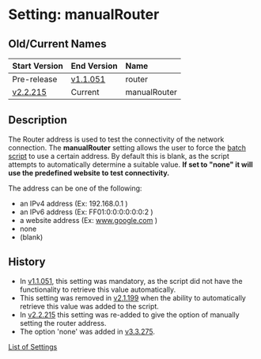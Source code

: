 # Setting: manualRouter #


## Old/Current Names ##
| Start Version | End Version | Name |
|:--------------|:------------|:-----|
| Pre-release   | [v1.1.051](https://code.google.com/p/quick-net-fix/source/detail?r=f13d707fcec6d610eb5ef8b04f5ad1884175cf3c) | router |
| [v2.2.215](https://code.google.com/p/quick-net-fix/source/detail?r=fc952b50fb9e610d684c0a6403d65a1d86674790) | Current     | manualRouter |


## Description ##
The Router address is used to test the connectivity of the network connection. The **manualRouter** setting allows the user to force the <a href='http://en.wikipedia.org/wiki/Batch_file' title="If you don't know what this is, just think of it as a Windows program that can be edited with Notepad">batch script</a> to use a certain address. By default this is blank, as the script attempts to automatically determine a suitable value. **If set to "none" it will use the predefined website to test connectivity.**

The address can be one of the following:
  * an IPv4 address (Ex: 192.168.0.1 )
  * an IPv6 address (Ex: FF01:0:0:0:0:0:0:2 )
  * a website address (Ex: www.google.com )
  * none
  * (blank)


## History ##
  * In [v1.1.051](https://code.google.com/p/quick-net-fix/source/detail?r=f13d707fcec6d610eb5ef8b04f5ad1884175cf3c), this setting was mandatory, as the script did not have the functionality to retrieve this value automatically.
  * This setting was removed in [v2.1.199](https://code.google.com/p/quick-net-fix/source/detail?r=bf70658358fae0fb64f402a4466be5ff8f69f3d4) when the ability to automatically retrieve this value was added to the script.
  * In [v2.2.215](https://code.google.com/p/quick-net-fix/source/detail?r=fc952b50fb9e610d684c0a6403d65a1d86674790) this setting was re-added to give the option of manually setting the router address.
  * The option 'none' was added in [v3.3.275](https://code.google.com/p/quick-net-fix/source/detail?r=cdd3ca53a7557fcaea038e3b00f294edae9cf741).


[List of Settings](Settings.md)